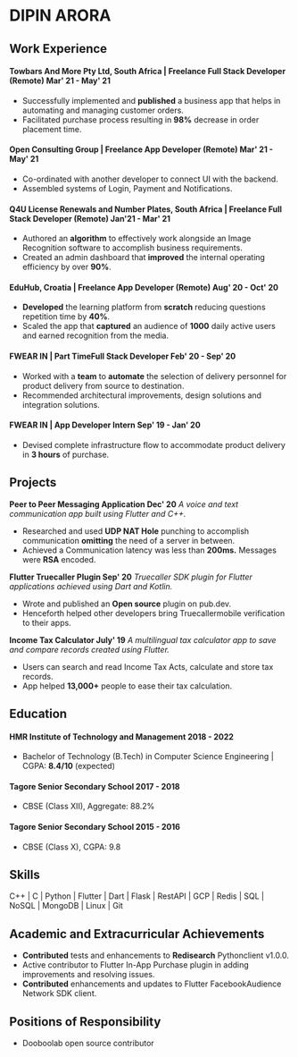 
# DIPIN ARORA

## Work Experience

#### **Towbars And More Pty Ltd, South Africa** | Freelance Full Stack Developer (Remote) **Mar' 21 - May' 21**
- Successfully implemented and **published** a business app that helps in automating and managing customer orders.
- Facilitated purchase process resulting in **98%** decrease in order placement time.
#### **Open Consulting Group** | Freelance App Developer (Remote) **Mar' 21 - May' 21**
- Co-ordinated with another developer to connect UI with the backend.
- Assembled systems of Login, Payment and Notifications.
#### **Q4U License Renewals and Number Plates, South Africa** | Freelance Full Stack Developer (Remote) **Jan'21 - Mar' 21**
- Authored an **algorithm** to effectively work alongside an Image Recognition software to accomplish business requirements.
- Created an admin dashboard that **improved** the internal operating efficiency by over **90%**.
#### **EduHub, Croatia** | Freelance App Developer (Remote) **Aug' 20 - Oct' 20**
- **Developed** the learning platform from **scratch** reducing questions repetition time by **40%**.
- Scaled the app that **captured** an audience of **1000** daily active users and earned recognition from the media.
#### **FWEAR IN** | Part TimeFull Stack Developer **Feb' 20 - Sep' 20**
- Worked with a **team** to **automate** the selection of delivery personnel for product delivery from source to destination.
- Recommended architectural improvements, design solutions and integration solutions.
#### **FWEAR IN** | App Developer Intern **Sep' 19 - Jan' 20**
- Devised complete infrastructure flow to accommodate product delivery in **3 hours** of purchase.

## Projects

**Peer to Peer Messaging Application Dec' 20**
_A voice and text communication app built using Flutter and C++._
- Researched and used **UDP NAT Hole** punching to accomplish communication **omitting** the need of a server in between.
- Achieved a Communication latency was less than **200ms.** Messages were **RSA** encoded.

**Flutter Truecaller Plugin Sep' 20**
_Truecaller SDK plugin for Flutter applications achieved using Dart and Kotlin._
- Wrote and published an **Open source** plugin on pub.dev.
- Henceforth helped other developers bring Truecallermobile verification to their apps.

**Income Tax Calculator July' 19**
_A multilingual tax calculator app to save and compare records created using Flutter._
- Users can search and read Income Tax Acts, calculate and store tax records.
- App helped **13,000+** people to ease their tax calculation.

## Education

#### **HMR Institute of Technology and Management 2018 - 2022** 
- Bachelor of Technology (B.Tech) in Computer Science Engineering | CGPA: **8.4/10** (expected)
#### **Tagore Senior Secondary School 2017 - 2018**
- CBSE (Class XII), Aggregate: 88.2%
#### **Tagore Senior Secondary School 2015 - 2016**
- CBSE (Class X), CGPA: 9.8

## Skills

C++ | C | Python | Flutter | Dart | Flask | RestAPI | GCP | Redis | SQL | NoSQL | MongoDB | Linux | Git

## Academic and Extracurricular Achievements

- **Contributed** tests and enhancements to **Redisearch** Pythonclient v1.0.0.
- Active contributor to Flutter In-App Purchase plugin in adding improvements and resolving issues.
- **Contributed** enhancements and updates to Flutter FacebookAudience Network SDK client.

## Positions of Responsibility

- Dooboolab open source contributor

